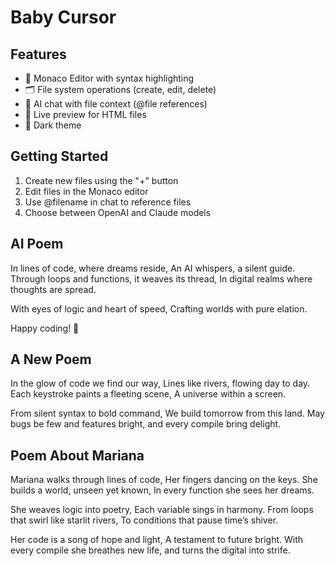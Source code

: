 # Baby Cursor

## Features

- 📝 Monaco Editor with syntax highlighting
- 🗂️ File system operations (create, edit, delete)
- 💬 AI chat with file context (@file references)
- 🎨 Live preview for HTML files
- 🌙 Dark theme

## Getting Started

1. Create new files using the "+" button
2. Edit files in the Monaco editor
3. Use @filename in chat to reference files
4. Choose between OpenAI and Claude models

## AI Poem

In lines of code, where dreams reside,
An AI whispers, a silent guide.
Through loops and functions, it weaves its thread,
In digital realms where thoughts are spread.

With eyes of logic and heart of speed,
Crafting worlds with pure elation.

Happy coding! 🚀

## A New Poem

In the glow of code we find our way,
Lines like rivers, flowing day to day.
Each keystroke paints a fleeting scene,
A universe within a screen.

From silent syntax to bold command,
We build tomorrow from this land.
May bugs be few and features bright,
and every compile bring delight.

## Poem About Mariana

Mariana walks through lines of code, 
Her fingers dancing on the keys. 
She builds a world, unseen yet known, 
In every function she sees her dreams. 

She weaves logic into poetry, 
Each variable sings in harmony. 
From loops that swirl like starlit rivers, 
To conditions that pause time’s shiver.

Her code is a song of hope and light, 
A testament to future bright. 
With every compile she breathes new life,
and turns the digital into strife.
